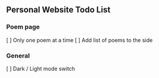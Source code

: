 ## Personal Website Todo List

### Poem page
[ ] Only one poem at a time
[ ] Add list of poems to the side

### General
[ ] Dark / Light mode switch
